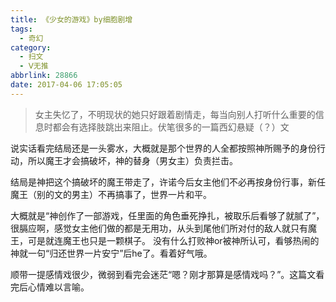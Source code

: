 ```yaml
---
title: 《少女的游戏》by细胞剧增
tags:
  - 奇幻
category:
  - 扫文
  - Ⅴ无推
abbrlink: 28866
date: 2017-04-06 17:05:05
---
```

<meta name="referrer" content="no-referrer" />

> 女主失忆了，不明现状的她只好跟着剧情走，每当向别人打听什么重要的信息时都会有选择肢跳出来阻止。伏笔很多的一篇西幻悬疑（？）文

<!-- more -->

说实话看完结局还是一头雾水，大概就是那个世界的人全都按照神所赐予的身份行动，所以魔王才会搞破坏，神的替身（男女主）负责拦击。

结局是神把这个搞破坏的魔王带走了，许诺今后女主他们不必再按身份行事，新任魔王（别的文的男主）不再搞事了，世界一片和平。

大概就是“神创作了一部游戏，任里面的角色垂死挣扎，被取乐后看够了就腻了”，很膈应啊，感觉女主他们做的都是无用功，从头到尾他们所对付的敌人就只有魔王，可是就连魔王也只是一颗棋子。
没有什么打败神or被神所认可，看够热闹的神就一句“归还世界一片安宁”后he了。看着好气哦。

顺带一提感情戏很少，微弱到看完会迷茫“嗯？刚才那算是感情戏吗？”。这篇文看完后心情难以言喻。